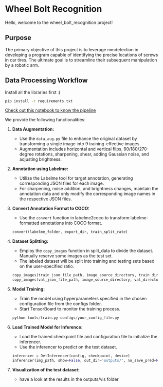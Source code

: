 # Wheel Bolt Recognition

Hello, welcome to the wheel_bolt_recognition project!

## Purpose

The primary objective of this project is to leverage mmdetection in developing a program capable of identifying the precise locations of screws in car tires. The ultimate goal is to streamline their subsequent manipulation by a robotic arm.

## Data Processing Workflow
Install all the libraries first :)
```bash
pip install -r requirements.txt
```

[Check out this notebook to know the pipeline](./train_model.ipynb)

We provide the following functionalities:

1. **Data Augmentation:**
    - Use the  `data_aug.py` file to enhance the original dataset by transforming a single image into 9 training-effective images.
    - Augmentation includes horizontal and vertical flips, 90/180/270-degree rotations, sharpening, shear, adding Gaussian noise, and adjusting brightness.

2. **Annotation using Labelme:**
    - Utilize the Labelme tool for target annotation, generating corresponding JSON files for each image.
    - For sharpening, noise addition, and brightness changes, maintain the annotation data and only modify the corresponding image names in the respective JSON files.


3. **Convert Annotation Format to COCO:**
    - Use the `convert` function in labelme2coco to transform labelme-formatted annotations into COCO format.
    ```python
    convert(labelme_folder, export_dir, train_split_rate)
    ```

4. **Dataset Splitting:**
    - Employ the `copy_images` function in split_data to divide the dataset. Manually reserve some images as the test set.
    - The labeled dataset will be split into training and testing sets based on the user-specified ratio.
    ```python
    copy_images(train_json_file_path, image_source_directory, train_directory)
    copy_images(val_json_file_path, image_source_directory, val_directory)
    ```

5. **Model Training:**
    - Train the model using hyperparameters specified in the chosen configuration file from the configs folder.
    - Start TensorBoard to monitor the training process.
    ```python
    python tools/train.py configs/your_config_file.py
    ```

6. **Load Trained Model for Inference:**
    - Load the trained checkpoint file and configuration file to initialize the inferencer.
    - Use the inferencer to predict on the test dataset.
    ```python
    inferencer = DetInferencer(config, checkpoint, device)
    inferencer(img_path, show=False, out_dir='outputs/', no_save_pred=False)
    ```

7. **Visualization of the test dataset:**
    - have a look at the results in the outputs/vis folder


